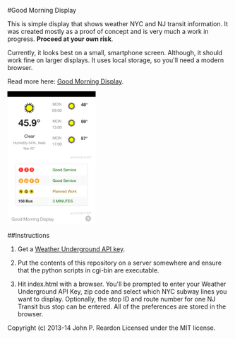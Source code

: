 #Good Morning Display

This is simple display that shows weather NYC and NJ transit information. It was created mostly as a proof of concept and is very much a work in progress. **Proceed at your own risk**.

Currently, it looks best on a small, smartphone screen. Although, it should work fine on larger displays. It uses local storage, so you'll need a modern browser.

Read more here: [Good Morning Display](http://jpreardon.com/projects/good-morning-display/).

![Good Morning Display Screenshot](img/screenshot.png)

##Instructions

1. Get a [Weather Underground API key](http://www.wunderground.com/weather/api/).

2. Put the contents of this repository on a server somewhere and ensure that the python scripts in cgi-bin are executable.

3. Hit index.html with a browser. You'll be prompted to enter your Weather Underground API Key, zip code and select which NYC subway lines you want to display. Optionally, the stop ID and route number for one NJ Transit bus stop can be entered. All of the preferences are stored in the browser.

Copyright (c) 2013-14 John P. Reardon Licensed under the MIT license.
